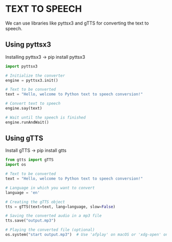 # TEXT TO SPEECH

We can use libraries like pyttsx3 and gTTS for converting the text to speech.

## Using pyttsx3

Installing pyttsx3 -> pip install pyttsx3

``` py
import pyttsx3

# Initialize the converter
engine = pyttsx3.init()

# Text to be converted
text = "Hello, welcome to Python text to speech conversion!"

# Convert text to speech
engine.say(text)

# Wait until the speech is finished
engine.runAndWait()
```

## Using gTTS

Install gTTS -> pip install gtts

``` py
from gtts import gTTS
import os

# Text to be converted
text = "Hello, welcome to Python text to speech conversion!"

# Language in which you want to convert
language = 'en'

# Creating the gTTS object
tts = gTTS(text=text, lang=language, slow=False)

# Saving the converted audio in a mp3 file
tts.save("output.mp3")

# Playing the converted file (optional)
os.system("start output.mp3")  # Use 'afplay' on macOS or 'xdg-open' on Linux
```
